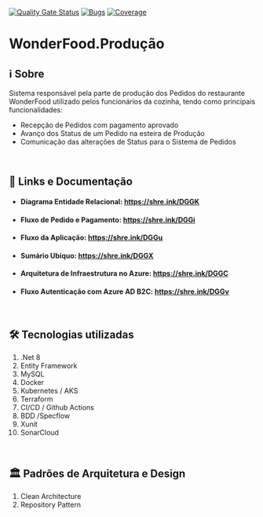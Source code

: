 [![Quality Gate Status](https://sonarcloud.io/api/project_badges/measure?project=FelipeFabricio_WonderFood.Producao&metric=alert_status)](https://sonarcloud.io/summary/new_code?id=FelipeFabricio_WonderFood.Producao)
[![Bugs](https://sonarcloud.io/api/project_badges/measure?project=FelipeFabricio_WonderFood.Producao&metric=bugs)](https://sonarcloud.io/summary/new_code?id=FelipeFabricio_WonderFood.Producao)
[![Coverage](https://sonarcloud.io/api/project_badges/measure?project=FelipeFabricio_WonderFood.Producao&metric=coverage)](https://sonarcloud.io/summary/new_code?id=FelipeFabricio_WonderFood.Producao)

# WonderFood.Produção

## :information_source: Sobre
Sistema responsável pela parte de produção dos Pedidos do restaurante WonderFood utilizado pelos funcionários da cozinha, tendo como principais funcionalidades:
 - Recepção de Pedidos com pagamento aprovado
- Avanço dos Status de um Pedido na esteira de Produção
- Comunicação das alterações de Status para o Sistema de Pedidos
<br>

## :scroll: Links e Documentação
- #### Diagrama Entidade Relacional: https://shre.ink/DGGK
- #### Fluxo de Pedido e Pagamento: https://shre.ink/DGGi
- #### Fluxo da Aplicação: https://shre.ink/DGGu
- #### Sumário Ubíquo: https://shre.ink/DGGX
- #### Arquitetura de Infraestrutura no Azure: https://shre.ink/DGGC
- #### Fluxo Autenticação com Azure AD B2C: https://shre.ink/DGGv
<br>

## :hammer_and_wrench:  Tecnologias utilizadas

1. .Net 8
2. Entity Framework
3. MySQL
4. Docker
5. Kubernetes / AKS
6. Terraform
7. CI/CD / Github Actions
8. BDD /Specflow
9. Xunit
10. SonarCloud
<br>

## :classical_building:  Padrões de Arquitetura e Design

1. Clean Architecture
4. Repository Pattern
<br>
